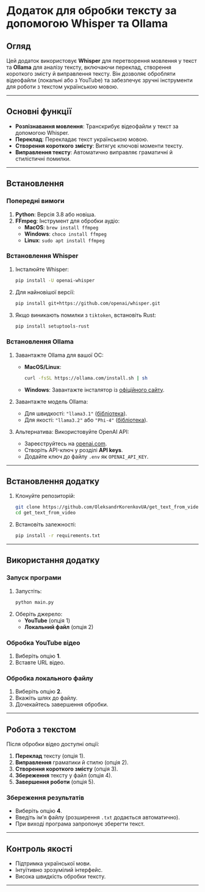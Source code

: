 
# Додаток для обробки тексту за допомогою Whisper та Ollama

## Огляд
Цей додаток використовує **Whisper** для перетворення мовлення у текст та **Ollama** для аналізу тексту, включаючи переклад, створення короткого змісту й виправлення тексту. Він дозволяє обробляти відеофайли (локальні або з YouTube) та забезпечує зручні інструменти для роботи з текстом українською мовою.

---

## Основні функції
- **Розпізнавання мовлення**: Транскрибує відеофайли у текст за допомогою Whisper.
- **Переклад**: Перекладає текст українською мовою.
- **Створення короткого змісту**: Витягує ключові моменти тексту.
- **Виправлення тексту**: Автоматично виправляє граматичні й стилістичні помилки.

---

## Встановлення

### Попередні вимоги
1. **Python**: Версія 3.8 або новіша.
2. **FFmpeg**: Інструмент для обробки аудіо:
   - **MacOS**: `brew install ffmpeg`
   - **Windows**: `choco install ffmpeg`
   - **Linux**: `sudo apt install ffmpeg`

### Встановлення Whisper
1. Інсталюйте Whisper:
   ```bash
   pip install -U openai-whisper
   ```
2. Для найновішої версії:
   ```bash
   pip install git+https://github.com/openai/whisper.git
   ```
3. Якщо виникають помилки з `tiktoken`, встановіть Rust:
   ```bash
   pip install setuptools-rust
   ```

### Встановлення Ollama
1. Завантажте Ollama для вашої ОС:
   - **MacOS/Linux**:
     ```bash
     curl -fsSL https://ollama.com/install.sh | sh
     ```
   - **Windows**: Завантажте інсталятор із [офіційного сайту](https://ollama.com/download).

2. Завантажте модель Ollama:
   - Для швидкості: `"llama3.1"` ([бібліотека](https://ollama.com/library/llama3.1)).
   - Для якості: `"llama3.2"` або `"Phi-4"` ([бібліотека](https://ollama.com/library/phi4)).

3. Альтернатива: Використовуйте OpenAI API:
   - Зареєструйтесь на [openai.com](https://openai.com/index/openai-api).
   - Створіть API-ключ у розділі **API keys**.
   - Додайте ключ до файлу `.env` як `OPENAI_API_KEY`.

---

## Встановлення додатку
1. Клонуйте репозиторій:
   ```bash
   git clone https://github.com/OleksandrKorenkovUA/get_text_from_video
   cd get_text_from_video
   ```
2. Встановіть залежності:
   ```bash
   pip install -r requirements.txt
   ```

---

## Використання додатку

### Запуск програми
1. Запустіть:
   ```bash
   python main.py
   ```
2. Оберіть джерело:
   - **YouTube** (опція 1)
   - **Локальний файл** (опція 2)

### Обробка YouTube відео
1. Виберіть опцію **1**.
2. Вставте URL відео.

### Обробка локального файлу
1. Виберіть опцію **2**.
2. Вкажіть шлях до файлу.
3. Дочекайтесь завершення обробки.

---

## Робота з текстом
Після обробки відео доступні опції:
1. **Переклад** тексту (опція 1).
2. **Виправлення** граматики й стилю (опція 2).
3. **Створення короткого змісту** (опція 3).
4. **Збереження** тексту у файл (опція 4).
5. **Завершення роботи** (опція 5).

### Збереження результатів
- Виберіть опцію **4**.
- Введіть ім'я файлу (розширення `.txt` додається автоматично).
- При виході програма запропонує зберегти текст.

---

## Контроль якості
- Підтримка української мови.
- Інтуїтивно зрозумілий інтерфейс.
- Висока швидкість обробки тексту.

---
